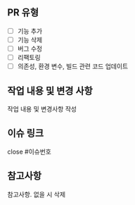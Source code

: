 ## PR 유형
- [ ] 기능 추가
- [ ] 기능 삭제
- [ ] 버그 수정
- [ ] 리팩토링
- [ ] 의존성, 환경 변수, 빌드 관련 코드 업데이트

## 작업 내용 및 변경 사항
작업 내용 및 변경사항 작성

## 이슈 링크
close #이슈번호

## 참고사항
참고사항. 없을 시 삭제